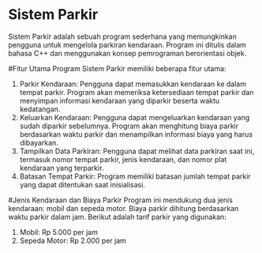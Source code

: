 # Sistem Parkir
Sistem Parkir adalah sebuah program sederhana yang memungkinkan pengguna untuk mengelola parkiran kendaraan. Program ini ditulis dalam bahasa C++ dan menggunakan konsep pemrograman berorientasi objek.

#Fitur Utama
Program Sistem Parkir memiliki beberapa fitur utama:
1. Parkir Kendaraan: Pengguna dapat memasukkan kendaraan ke dalam tempat parkir. Program akan memeriksa ketersediaan tempat parkir dan menyimpan informasi kendaraan yang diparkir beserta waktu kedatangan.
2. Keluarkan Kendaraan: Pengguna dapat mengeluarkan kendaraan yang sudah diparkir sebelumnya. Program akan menghitung biaya parkir berdasarkan waktu parkir dan menampilkan informasi biaya yang harus dibayarkan.
3. Tampilkan Data Parkiran: Pengguna dapat melihat data parkiran saat ini, termasuk nomor tempat parkir, jenis kendaraan, dan nomor plat kendaraan yang terparkir.
4. Batasan Tempat Parkir: Program memiliki batasan jumlah tempat parkir yang dapat ditentukan saat inisialisasi.

#Jenis Kendaraan dan Biaya Parkir
Program ini mendukung dua jenis kendaraan: mobil dan sepeda motor. Biaya parkir dihitung berdasarkan waktu parkir dalam jam. Berikut adalah tarif parkir yang digunakan:
1. Mobil: Rp 5.000 per jam
2. Sepeda Motor: Rp 2.000 per jam
